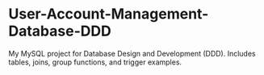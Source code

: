 # User-Account-Management-Database-DDD
My MySQL project for Database Design and Development (DDD). Includes tables, joins, group functions, and trigger examples.
